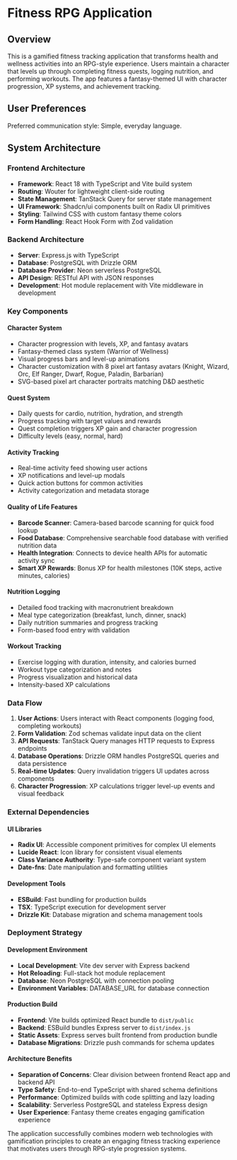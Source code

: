 # Fitness RPG Application

## Overview

This is a gamified fitness tracking application that transforms health and wellness activities into an RPG-style experience. Users maintain a character that levels up through completing fitness quests, logging nutrition, and performing workouts. The app features a fantasy-themed UI with character progression, XP systems, and achievement tracking.

## User Preferences

Preferred communication style: Simple, everyday language.

## System Architecture

### Frontend Architecture
- **Framework**: React 18 with TypeScript and Vite build system
- **Routing**: Wouter for lightweight client-side routing
- **State Management**: TanStack Query for server state management
- **UI Framework**: Shadcn/ui components built on Radix UI primitives
- **Styling**: Tailwind CSS with custom fantasy theme colors
- **Form Handling**: React Hook Form with Zod validation

### Backend Architecture
- **Server**: Express.js with TypeScript
- **Database**: PostgreSQL with Drizzle ORM
- **Database Provider**: Neon serverless PostgreSQL
- **API Design**: RESTful API with JSON responses
- **Development**: Hot module replacement with Vite middleware in development

### Key Components

#### Character System
- Character progression with levels, XP, and fantasy avatars
- Fantasy-themed class system (Warrior of Wellness)
- Visual progress bars and level-up animations
- Character customization with 8 pixel art fantasy avatars (Knight, Wizard, Orc, Elf Ranger, Dwarf, Rogue, Paladin, Barbarian)
- SVG-based pixel art character portraits matching D&D aesthetic

#### Quest System
- Daily quests for cardio, nutrition, hydration, and strength
- Progress tracking with target values and rewards
- Quest completion triggers XP gain and character progression
- Difficulty levels (easy, normal, hard)

#### Activity Tracking
- Real-time activity feed showing user actions
- XP notifications and level-up modals
- Quick action buttons for common activities
- Activity categorization and metadata storage

#### Quality of Life Features
- **Barcode Scanner**: Camera-based barcode scanning for quick food lookup
- **Food Database**: Comprehensive searchable food database with verified nutrition data
- **Health Integration**: Connects to device health APIs for automatic activity sync
- **Smart XP Rewards**: Bonus XP for health milestones (10K steps, active minutes, calories)

#### Nutrition Logging
- Detailed food tracking with macronutrient breakdown
- Meal type categorization (breakfast, lunch, dinner, snack)
- Daily nutrition summaries and progress tracking
- Form-based food entry with validation

#### Workout Tracking
- Exercise logging with duration, intensity, and calories burned
- Workout type categorization and notes
- Progress visualization and historical data
- Intensity-based XP calculations

### Data Flow

1. **User Actions**: Users interact with React components (logging food, completing workouts)
2. **Form Validation**: Zod schemas validate input data on the client
3. **API Requests**: TanStack Query manages HTTP requests to Express endpoints
4. **Database Operations**: Drizzle ORM handles PostgreSQL queries and data persistence
5. **Real-time Updates**: Query invalidation triggers UI updates across components
6. **Character Progression**: XP calculations trigger level-up events and visual feedback

### External Dependencies

#### UI Libraries
- **Radix UI**: Accessible component primitives for complex UI elements
- **Lucide React**: Icon library for consistent visual elements
- **Class Variance Authority**: Type-safe component variant system
- **Date-fns**: Date manipulation and formatting utilities

#### Development Tools
- **ESBuild**: Fast bundling for production builds
- **TSX**: TypeScript execution for development server
- **Drizzle Kit**: Database migration and schema management tools

### Deployment Strategy

#### Development Environment
- **Local Development**: Vite dev server with Express backend
- **Hot Reloading**: Full-stack hot module replacement
- **Database**: Neon PostgreSQL with connection pooling
- **Environment Variables**: DATABASE_URL for database connection

#### Production Build
- **Frontend**: Vite builds optimized React bundle to `dist/public`
- **Backend**: ESBuild bundles Express server to `dist/index.js`
- **Static Assets**: Express serves built frontend from production bundle
- **Database Migrations**: Drizzle push commands for schema updates

#### Architecture Benefits
- **Separation of Concerns**: Clear division between frontend React app and backend API
- **Type Safety**: End-to-end TypeScript with shared schema definitions
- **Performance**: Optimized builds with code splitting and lazy loading
- **Scalability**: Serverless PostgreSQL and stateless Express design
- **User Experience**: Fantasy theme creates engaging gamification experience

The application successfully combines modern web technologies with gamification principles to create an engaging fitness tracking experience that motivates users through RPG-style progression systems.